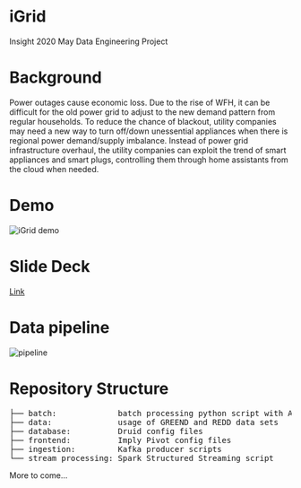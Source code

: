 # iGrid
Insight 2020 May Data Engineering Project

# Background
Power outages cause economic loss. Due to the rise of WFH, it can be difficult for the old power grid to adjust to the new demand pattern from regular households. To reduce the chance of blackout, utility companies may need a new way to turn off/down unessential appliances when there is regional power demand/supply imbalance. Instead of power grid infrastructure overhaul, the utility companies can exploit the trend of smart appliances and smart plugs, controlling them through home assistants from the cloud when needed.

# Demo
![iGrid demo](https://i.imgur.com/2F2PrgF.gif)

# Slide Deck
[Link](https://docs.google.com/presentation/d/1HAyDNhsujJUZnfdGOLu7pXEk-ypAYC32fLp_hgiTJZE/edit?usp=sharing)

# Data pipeline
![pipeline](https://i.imgur.com/XnhVnkw.png)

# Repository Structure
<pre>
├── batch:             batch processing python script with Airfow
├── data:              usage of GREEND and REDD data sets
├── database:          Druid config files
├── frontend:          Imply Pivot config files
├── ingestion:         Kafka producer scripts
└── stream_processing: Spark Structured Streaming script
</pre>

More to come...
